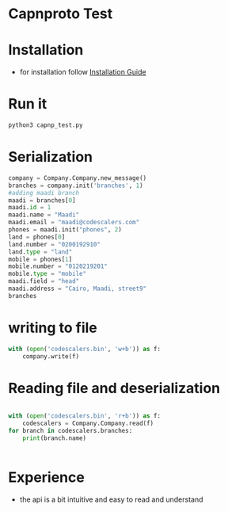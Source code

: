 # Capnproto Test
# Installation 
* for installation follow [Installation Guide](http://jparyani.github.io/pycapnp/install.html) 

# Run it 

```python
python3 capnp_test.py
```
# Serialization
```python
company = Company.Company.new_message()
branches = company.init('branches', 1)
#adding maadi branch
maadi = branches[0]
maadi.id = 1
maadi.name = "Maadi"
maadi.email = "maadi@codescalers.com"
phones = maadi.init("phones", 2)
land = phones[0]
land.number = "0200192910"
land.type = "land"
mobile = phones[1]
mobile.number = "0120219201"
mobile.type = "mobile"
maadi.field = "head"
maadi.address = "Cairo, Maadi, street9"
branches
```
# writing to file 
```python
with (open('codescalers.bin', 'w+b')) as f:
    company.write(f)
```
# Reading file and deserialization 
```python

with (open('codescalers.bin', 'r+b')) as f:
    codescalers = Company.Company.read(f)
for branch in codescalers.branches:
    print(branch.name)
    
```
# Experience 
* the api is a bit intuitive and easy to read and understand
